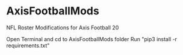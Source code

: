 # AxisFootballMods
NFL Roster Modifications for Axis Football 20

Open Terminal and cd to AxisFootballMods folder
Run "pip3 install -r requirements.txt"
